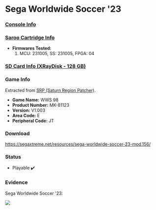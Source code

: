 # Sega Worldwide Soccer '23

### [Console Info](../../../../../Info/Consoles/VA13/README.md)

### [Saroo Cartridge Info](../../../../../Info/Cartridges/RetroGameParadiseStore/1.32F/README.md)

- <b>Firmwares Tested:</b>
  1. MCU: 231005, SS: 231005, FPGA: 04

### [SD Card Info (XRayDisk - 128 GB)](../../../../../Info/SdCards/XRayDisk/128GB/fat32/README.md)

### Game Info

Extracted from [SRP (Saturn Region Patcher)](https://segaxtreme.net/resources/saturn-region-patcher.81/download).

- <b>Game Name:</b> WWS 98
- <b>Product Number:</b> MK-81123
- <b>Version:</b> V1.003
- <b>Area Code:</b> E
- <b>Peripheral Code:</b> JT

### Download

https://segaxtreme.net/resources/sega-worldwide-soccer-23-mod.156/

### Status

- Playable :heavy_check_mark:

### Evidence

Sega Worldwide Soccer '23:

[![](https://img.youtube.com/vi/fffa1cuCsfo/0.jpg)](https://www.youtube.com/watch?v=fffa1cuCsfo)
